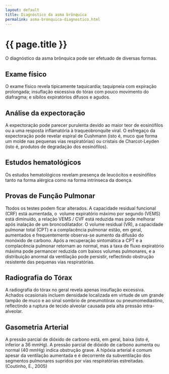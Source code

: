 ```yaml
---
layout: default
title: Diagnóstico da asma brônquica
permalink: asma-bronquica-diagnostico.html
---
```


# {{ page.title }}

O diagnóstico da asma brônquica pode ser efetuado de diversas formas.

## Exame físico

O exame físico revela tipicamente taquicardia; taquipneia com expiração prolongada; insuflação excessiva do tórax com pouco movimento do diafragma; e síbilos expiratórios difusos e agudos.

## Análise da expectoração

A expectoração pode parecer purulenta devido ao maior teor de eosinófilos ou a uma resposta inflamatória à traqueobronquite viral. O esfregaço da expectoração pode revelar espiral de Cushmann (isto é, muco que forma um molde nas pequenas vias respiratórias) ou cristais de Charcot-Leyden (isto é, produtos de degradação dos eosinófilos).

## Estudos hematológicos

Os estudos hematológicos revelam presença de leucócitos e eosinófilos tanto na forma alérgica como na forma intrínseca da doença.

## Provas de Função Pulmonar

Ttodos os testes podem ficar alterados. A capacidade residual funcional (CRF) está aumentada, o  volume expiratório máximo por segundo (VEMS) está diminuído, a relação VEMS / CVF está reduzida mas pode melhorar após inalação de um broncodilatador. O volume residual (VR), a capacidade pulmonar total (CPT) e a complacência pulmonar estão, em geral, aumentados e frequentemente observa-se aumento da difusão do monóxido de carbono. Após a recuperação sintomática a CPT e a complacência pulmonar retornam ao normal, mas a taxa de fluxo expiratório máxima pode permancer reduzida com baixos volumes pulmonares, e a distribuição anormal da ventilação pode persistir, reflectindo obstrução resistente das pequenas vias respiratórias.

## Radiografia do Tórax

A radiografia do tórax no geral revela apenas insuflação excessiva. Achados ocasionais incluem densidade localizada em virtude de um grande tampão de muco e ao sinal sombrio de pneumotórax ou pneumomediastino, reflectindo a ruptura de tecido alveolar causada pela alta pressão intra-alveolar.

## Gasometria Arterial

A pressão parcial de dióxido de carbono está, em geral, baixa (isto é, inferior a 36 mmHg). A pressão parcial de dióxido de carbono aumenta ou normal (40 mmHg) indica obstrução grave. A hipóxia arterial é comum apesar da ventilação aumentada e é decorrente da subventilação dos segmentos pulmonares supridos por vias respiratórias estreitadas. (Coutinho, E., 2005)
